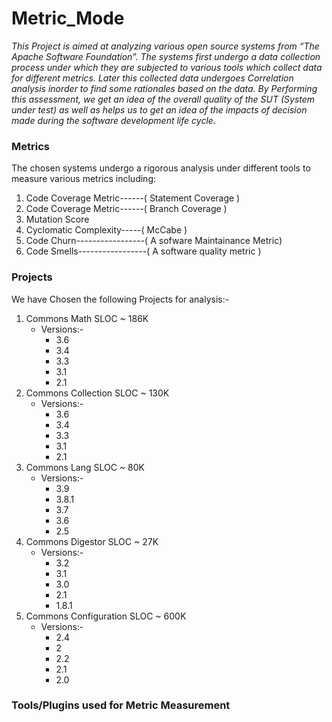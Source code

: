 # Metric_Mode

_This Project is aimed at analyzing various open source systems from “The Apache Software Foundation”. The systems first undergo a data collection process under which they are subjected to various tools which collect data for different metrics. Later this collected data undergoes Correlation analysis inorder to find some rationales based on the data. By Performing this assessment, we get an idea of the overall quality of the SUT (System under test) as well as helps us to get an idea of the impacts of decision made during the software development life cycle._ 

### Metrics
The chosen systems undergo a rigorous analysis under different tools to measure various metrics including:  

1. Code Coverage Metric------( Statement Coverage )
2. Code Coverage Metric------( Branch Coverage )
3. Mutation Score
4. Cyclomatic Complexity-----( McCabe )
5. Code Churn-----------------( A sofware Maintainance Metric)
6. Code Smells-----------------( A software quality metric )

### Projects
We have Chosen the following Projects for analysis:-  
1. Commons Math    		     SLOC ~ 186K  
   * Versions:-
      * 3.6
      * 3.4
      * 3.3
      * 3.1
      * 2.1
2. Commons Collection		   SLOC ~ 130K  
    * Versions:-  
      * 3.6
      * 3.4
      * 3.3
      * 3.1
      * 2.1
3. Commons Lang			        SLOC ~ 80K 
    * Versions:-  
      * 3.9
      * 3.8.1
      * 3.7
      * 3.6
      * 2.5
4. Commons Digestor	        SLOC ~ 27K 
    * Versions:-  
      * 3.2
      * 3.1
      * 3.0
      * 2.1
      * 1.8.1
4. Commons Configuration 	SLOC ~ 600K
    * Versions:-  
      * 2.4
      * 2
      * 2.2
      * 2.1
      * 2.0

### Tools/Plugins used for Metric Measurement


